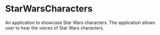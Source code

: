 # StarWarsCharacters
An  application to showcase Star Wars characters. The application allows user to hear the voices of Star Wars characters.
